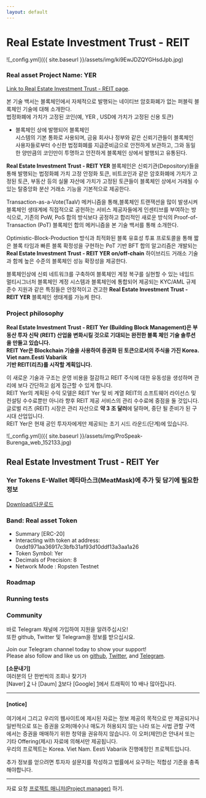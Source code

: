 ```yaml
---
layout: default
---
```


# Real Estate Investment Trust - REIT
![_config.yml]({{ site.baseurl }}/assets/img/ki9EwJDZQYGHsdJpb.jpg)    
### Real asset Project Name: YER

[Link to Real Estate Investment Trust - REIT page](./another-page.html).

본 기술 백서는 블록체인에서 자체적으로 발행되는 네이티브 암호화폐가 없는 퍼블릭 블록체인 기술에 대해 소개한다.    
법정화폐에 가치가 고정된 코인(예, YER , USD에 가치가 고정된 신용 토큰)

 - 블록체인 상에 발행되어 블록체인  
시스템의 기본 통화로 사용되며, 금융 회사나 정부와 같은 신뢰기관들이 블록체인 사용자들로부터 수신한 법정화폐를
지급준비금으로 안전하게 보관하고, 그와 동일한 양만큼의 코인만이 투명하고 안전하게 블록체인 상에서 발행되고
유통된다. 

**Real Estate Investment Trust - REIT YER** 블록체인은 신뢰기관(Depository)들을 통해 발행되는 법정화폐 가치 고정 안정화 토큰,
비트코인과 같은 암호화폐에 가치가 고정된 토큰, 부동산 등의 실물 자산에 가치가 고정된 토큰들이 블록체인 상에서
거래될 수 있는 탈중앙화 분산 거래소 기능을 기본적으로 제공한다. 

Transaction-as-a-Vote(TaaV) 메커니즘을 통해,블록체인 트랜잭션을 많이 발생시켜 블록체인 생태계에 직접적으로 공헌하는 서비스 제공자들에게 인센티브를
부여하는 방식으로, 기존의 PoW, PoS 합의 방식보다 공정하고 합리적인 새로운 방식의 Proof-of-Transaction (PoT)
블록체인 합의 메커니즘을 본 기술 백서를 통해 소개한다.  
   
Optimistic-Block-Production 방식과 최적화된 블록 유효성 투표 프로토콜을 통해 짧은 블록 타임과 빠른 블록 확정성을 구현하는 PoT 기반 BFT 합의 
알고리즘은  개발되는 **Real Estate Investment Trust - REIT YER on/off-chain** 하이브리드 거래소 기술과 함께 높은 수준의 블록체인 성능 확장성을 제공한다. 

블록체인상에 신뢰 네트워크를 구축하여 블록체인 계정 복구를 실현할 수 있는 네임드 멀티시그너처 블록체인 계정 시스템과
블록체인에 통합되어 제공되는 KYC/AML 규제준수 지원과 같은 특징들은 안정적이고 견고한 **Real Estate Investment Trust - REIT YER** 블록체인
생태계를 가능케 한다.  

### Project philosophy
**Real Estate Investment Trust - REIT Yer (Building Block Management)은 부동산 투자 신탁 (REIT) 산업을 변화시킬 것으로 기대되는 완전한 블록 체인 기술 솔루션을 만들고 있습니다.     
REIT Yer은 Blockchain 기술을 사용하여 증권화 된 토큰으로서의 주식을 가진 Korea. Viet nam.Eesti Vabariik    
기반 REIT(리츠)를 시작할 계획입니다.**    
 
이 새로운 기술과 구조는 운영 비용을 절감하고 REIT 주식에 대한 유동성을 생성하며 관리에 보다 간단하고 쉽게 접근할 수 있게 합니다.     
REIT Yer의 계획된 수익 모델은 REIT Yer 및 비 계열 REIT의 소프트웨어 라이선스 및 컨설팅 수수료뿐만 아니라 향후 REIT 제공 서비스의 관리 수수료에 
중점을 둘 것입니다.   
글로벌 리츠 (REIT) 시장은 관리 자산으로 **약 3 조 달러**에 달하며, 중단 될 준비가 된 구시대 산업입니다.   
REIT Yer은 현재 공인 투자자에게만 제공되는 초기 시드 라운드(단계)에 있습니다.  


![_config.yml]({{ site.baseurl }}/assets/img/ProSpeak-Burenga_web_152133.jpg) 

## Real Estate Investment Trust - REIT Yer
### Yer Tokens E-Wallet 메타마스크(MeatMask)에 추가 및 담기에 필요한 정보 
[Download/다운로드](https://metamask.io/)  

### Band: Real asset Token
- Summary [ERC-20]
- Interacting with token at address:   
  0xdd1971aa36917c3bfb31af93d10ddf13a3aa1a26 
- Token Symbol: Yer   
- Decimals of Precision: 8  
- Network Mode : Ropsten Testnet  


### Roadmap




### Running tests

### Community
바로 Telegram 채널에 가입하여 지원을 알려주십시오!  
또한 github, Twitter 및 Telegram을 정보를 받으십시요.

Join our Telegram channel today to show your support!   
Please also follow and like us on [github](https://github.com/wooriapt "github"), [Twitter](https://twitter.com/wooriapt79 "Twitter"), and [Telegram](https://t.me/cubeon "Telegram").  

**[소문내기]**  
여러분의 단 한번씩의 조회나 찾기가  
[Naver] [2] 나 [Daum] [3]보다 [Google] [1]에서 트래픽이 10 배나 많아집니다. 

-------------------------------  

  [1]: http://google.com/     "Google"  
  [2]: http://www.naver.com/  "Naver"  
  [3]: http://www.daum.net/   "Daum Search"  


#### [notice]
여기에서 그리고 우리의 웹사이트에 제시된 자료는 정보 제공의 목적으로 만 제공되거나 일반적으로 또는 증권을 오퍼(매수)나 매도가 
허용되지 않는 나라 또는 사법 관할 구역에서는 증권을 매매하기 위한 청약을 권유하지 않습니다. 
이 오퍼(제안)은 안내서 또는 기타 Offering(제시) 자료에 의해서만 제공됩니다.   
우리의 프로젝트는 Korea. Viet Nam. Eesti Vabariik 진행예정인 프로젝트입니다.  

추가 정보를 얻으려면 투자자 설문지를 작성하고 법률에서 요구하는 적합성 기준을 충족해야합니다.  

---------------------------------
자료 요청 [프로젝트 매니저(Project manager)](dany.me.park@gmail.com) 하기.

